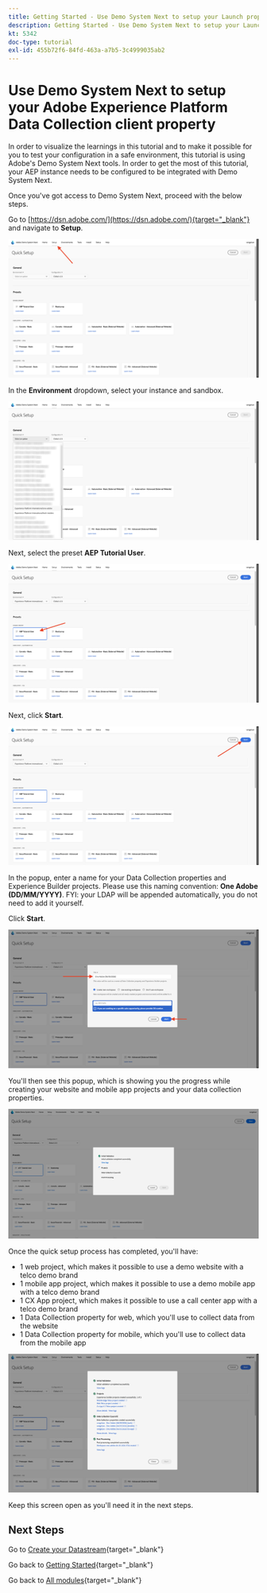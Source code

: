 ```yaml
---
title: Getting Started - Use Demo System Next to setup your Launch property
description: Getting Started - Use Demo System Next to setup your Launch property
kt: 5342
doc-type: tutorial
exl-id: 455b72f6-84fd-463a-a7b5-3c4999035ab2
---
```

# Use Demo System Next to setup your Adobe Experience Platform Data Collection client property

In order to visualize the learnings in this tutorial and to make it possible for you to test your configuration in a safe environment, this tutorial is using Adobe's Demo System Next tools. In order to get the most of this tutorial, your AEP instance needs to be configured to be integrated with Demo System Next. 

Once you've got access to Demo System Next, proceed with the below steps.

Go to [https://dsn.adobe.com/](https://dsn.adobe.com/){target="_blank"} and navigate to **Setup**.

![DSN](./images/dsnsetup.png)

In the **Environment** dropdown, select your instance and sandbox.

![DSN](./images/dsnh1.png)

Next, select the preset **AEP Tutorial User**.

![DSN](./images/dsnhome.png)

Next, click **Start**.

![DSN](./images/dsn2.png)

In the popup, enter a name for your Data Collection properties and Experience Builder projects. Please use this naming convention: **One Adobe (DD/MM/YYYY)**. FYI: your LDAP will be appended automatically, you do not need to add it yourself.

Click **Start**.

![DSN](./images/dsn3.png)

You'll then see this popup, which is showing you the progress while creating your website and mobile app projects and your data collection properties.

![DSN](./images/dsn4.png)

Once the quick setup process has completed, you'll have:

- 1 web project, which makes it possible to use a demo website with a telco demo brand
- 1 mobile app project, which makes it possible to use a demo mobile app with a telco demo brand
- 1 CX App project, which makes it possible to use a call center app with a telco demo brand
- 1 Data Collection property for web, which you'll use to collect data from the website
- 1 Data Collection property for mobile, which you'll use to collect data from the mobile app

![DSN](./images/dsn5.png)

Keep this screen open as you'll need it in the next steps.

## Next Steps

Go to [Create your Datastream](./ex3.md){target="_blank"}

Go back to [Getting Started](./getting-started.md){target="_blank"}

Go back to [All modules](./../../../overview.md){target="_blank"}
